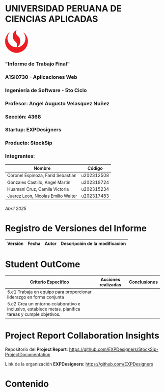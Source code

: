 # UNIVERSIDAD PERUANA DE CIENCIAS APLICADAS

![logo_upc](img/README/upc_logo.png)

### "Informe de Trabajo Final"
### A1SI0730 - Aplicaciones Web
### Ingeniería de Software - 5to Ciclo
### Profesor: Angel Augusto Velasquez Nuñez
### Sección: 4368
### Startup: EXPDesigners
### Producto: StockSip
### Integrantes:

| Nombre                             | Código     |
|------------------------------------|------------|
| Coronel Espinoza, Farid Sebastian  | u202312508 |
| Gonzales Castillo, Angel Martin    | u202319724 |
| Huamani Cruz, Camila Victoria      | u202315234 |
| Juarez Leon, Nicolas Emilio Walter | u202317483 |

###### Abril 2025

# Registro de Versiones del Informe

| Versión | Fecha   | Autor                        | Descripción de la modificación                                            |
|---------|---------|------------------------------|---------------------------------------------------------------------------|

# Student OutCome
 
| Criterio Específico                                                                                  | Acciones realizadas                        | Conclusiones                            |
|------------------------------------------------------------------------------------------------------|--------------------------------------------|-----------------------------------------|
| 5.c1 Trabaja en equipo para proporcionar liderazgo en forma conjunta                                 |                                            |                                         |
| 5.c2 Crea un entorno colaborativo e inclusivo, establece metas, planifica tareas y cumple objetivos. |                                            |                                         |

# Project Report Collaboration Insights

Repositorio del **Project Report**: https://github.com/EXPDesigners/StockSip-ProjectDocumentation 

Link de la organización **EXPDesigners**: https://github.com/EXPDesigners





# Contenido
